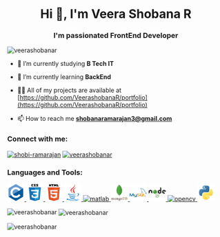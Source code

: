 <h1 align="center">Hi 👋, I'm Veera Shobana R</h1>
<h3 align="center">I'm passionated FrontEnd Developer</h3>

<p align="left"> <img src="https://komarev.com/ghpvc/?username=veerashobanar&label=Profile%20views&color=0e75b6&style=flat" alt="veerashobanar" /> </p>

- 🔭 I’m currently studying **B Tech IT**

- 🌱 I’m currently learning **BackEnd**

- 👨‍💻 All of my projects are available at [https://github.com/VeerashobanaR/portfolio](https://github.com/VeerashobanaR/portfolio)

- 📫 How to reach me **shobanaramarajan3@gmail.com**

<h3 align="left">Connect with me:</h3>
<p align="left">
<a href="https://linkedin.com/in/shobi-ramarajan" target="blank"><img align="center" src="https://raw.githubusercontent.com/rahuldkjain/github-profile-readme-generator/master/src/images/icons/Social/linked-in-alt.svg" alt="shobi-ramarajan" height="30" width="40" /></a>
<a href="https://www.leetcode.com/veerashobanar" target="blank"><img align="center" src="https://raw.githubusercontent.com/rahuldkjain/github-profile-readme-generator/master/src/images/icons/Social/leet-code.svg" alt="veerashobanar" height="30" width="40" /></a>
</p>

<h3 align="left">Languages and Tools:</h3>
<p align="left"> <a href="https://www.cprogramming.com/" target="_blank" rel="noreferrer"> <img src="https://raw.githubusercontent.com/devicons/devicon/master/icons/c/c-original.svg" alt="c" width="40" height="40"/> </a> <a href="https://www.w3schools.com/css/" target="_blank" rel="noreferrer"> <img src="https://raw.githubusercontent.com/devicons/devicon/master/icons/css3/css3-original-wordmark.svg" alt="css3" width="40" height="40"/> </a> <a href="https://www.w3.org/html/" target="_blank" rel="noreferrer"> <img src="https://raw.githubusercontent.com/devicons/devicon/master/icons/html5/html5-original-wordmark.svg" alt="html5" width="40" height="40"/> </a> <a href="https://www.java.com" target="_blank" rel="noreferrer"> <img src="https://raw.githubusercontent.com/devicons/devicon/master/icons/java/java-original.svg" alt="java" width="40" height="40"/> </a> <a href="https://www.mathworks.com/" target="_blank" rel="noreferrer"> <img src="https://upload.wikimedia.org/wikipedia/commons/2/21/Matlab_Logo.png" alt="matlab" width="40" height="40"/> </a> <a href="https://www.mongodb.com/" target="_blank" rel="noreferrer"> <img src="https://raw.githubusercontent.com/devicons/devicon/master/icons/mongodb/mongodb-original-wordmark.svg" alt="mongodb" width="40" height="40"/> </a> <a href="https://www.mysql.com/" target="_blank" rel="noreferrer"> <img src="https://raw.githubusercontent.com/devicons/devicon/master/icons/mysql/mysql-original-wordmark.svg" alt="mysql" width="40" height="40"/> </a> <a href="https://nodejs.org" target="_blank" rel="noreferrer"> <img src="https://raw.githubusercontent.com/devicons/devicon/master/icons/nodejs/nodejs-original-wordmark.svg" alt="nodejs" width="40" height="40"/> </a> <a href="https://opencv.org/" target="_blank" rel="noreferrer"> <img src="https://www.vectorlogo.zone/logos/opencv/opencv-icon.svg" alt="opencv" width="40" height="40"/> </a> <a href="https://www.python.org" target="_blank" rel="noreferrer"> <img src="https://raw.githubusercontent.com/devicons/devicon/master/icons/python/python-original.svg" alt="python" width="40" height="40"/> </a> </p>

<p><img align="left" src="https://github-readme-stats.vercel.app/api/top-langs?username=veerashobanar&show_icons=true&locale=en&layout=compact" alt="veerashobanar" /></p>

<p>&nbsp;<img align="center" src="https://github-readme-stats.vercel.app/api?username=veerashobanar&show_icons=true&locale=en" alt="veerashobanar" /></p>

<p><img align="center" src="https://github-readme-streak-stats.herokuapp.com/?user=veerashobanar&" alt="veerashobanar" /></p>
